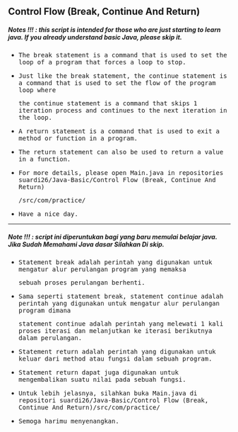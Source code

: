 ## Control Flow (Break, Continue And Return)
##### Notes !!! : this script is intended for those who are just starting to learn java. If you already understand basic Java, please skip it.

- <samp>The break statement is a command that is used to set the loop of a program that forces a loop to stop.</samp>

- <samp>Just like the break statement, the continue statement is a command that is used to set the flow of the program loop where</samp>

  <samp>the continue statement is a command that skips 1 iteration process and continues to the next iteration in the loop.</samp>
  
- <samp>A return statement is a command that is used to exit a method or function in a program.</samp>

- <samp>The return statement can also be used to return a value in a function.</samp>

- <samp>For more details, please open Main.java in repositories suardi26/Java-Basic/Control Flow (Break, Continue And Return)</samp>
 
  <samp>/src/com/practice/</samp>

- <samp>Have a nice day.</samp>

---

##### Note !!! : script ini diperuntukan bagi yang baru memulai belajar java. Jika Sudah Memahami Java dasar Silahkan Di skip.

- <samp>Statement break adalah perintah yang digunakan untuk mengatur alur perulangan program yang memaksa</samp> 
 
  <samp>sebuah proses perulangan berhenti.</samp>

- <samp>Sama seperti statement break, statement continue adalah perintah yang digunakan untuk mengatur alur perulangan program dimana</samp>

  <samp>statement continue adalah perintah yang melewati 1 kali proses iterasi dan melanjutkan ke iterasi berikutnya dalam perulangan.</samp>
  
- <samp>Statement return adalah perintah yang digunakan untuk keluar dari method atau fungsi dalam sebuah program.</samp>

- <samp>Statement return dapat juga digunakan untuk mengembalikan suatu nilai pada sebuah fungsi.</samp>

- <samp>Untuk lebih jelasnya, silahkan buka Main.java di repositori suardi26/Java-Basic/Control Flow (Break, Continue And Return)/src/com/practice/</samp>

- <samp>Semoga harimu menyenangkan.</samp>
